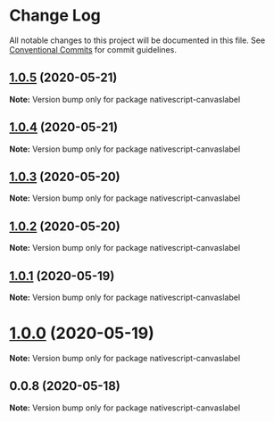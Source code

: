 # Change Log

All notable changes to this project will be documented in this file.
See [Conventional Commits](https://conventionalcommits.org) for commit guidelines.

## [1.0.5](https://github.com/farfromrefug/nativescript-canvaslabel/compare/v1.0.4...v1.0.5) (2020-05-21)

**Note:** Version bump only for package nativescript-canvaslabel





## [1.0.4](https://github.com/farfromrefug/nativescript-canvaslabel/compare/v1.0.3...v1.0.4) (2020-05-21)

**Note:** Version bump only for package nativescript-canvaslabel





## [1.0.3](https://github.com/farfromrefug/nativescript-canvaslabel/compare/v1.0.2...v1.0.3) (2020-05-20)

**Note:** Version bump only for package nativescript-canvaslabel





## [1.0.2](https://github.com/farfromrefug/nativescript-canvaslabel/compare/v1.0.1...v1.0.2) (2020-05-20)

**Note:** Version bump only for package nativescript-canvaslabel





## [1.0.1](https://github.com/farfromrefug/nativescript-canvaslabel/compare/v1.0.0...v1.0.1) (2020-05-19)

**Note:** Version bump only for package nativescript-canvaslabel





# [1.0.0](https://github.com/farfromrefug/nativescript-canvaslabel/compare/v0.0.8...v1.0.0) (2020-05-19)

**Note:** Version bump only for package nativescript-canvaslabel





## 0.0.8 (2020-05-18)

**Note:** Version bump only for package nativescript-canvaslabel

